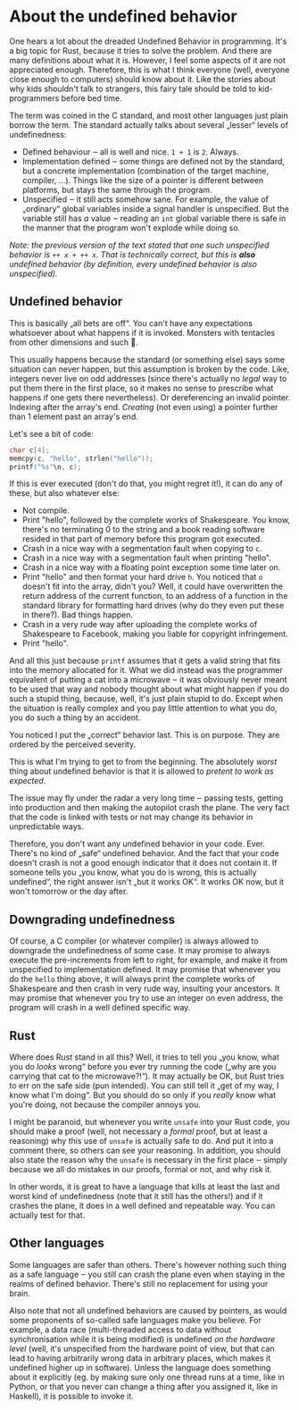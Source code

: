 # About the undefined behavior

One hears a lot about the dreaded Undefined Behavior in programming. It's a big
topic for Rust, because it tries to solve the problem. And there are many
definitions about what it is. However, I feel some aspects of it are not
appreciated enough. Therefore, this is what I think everyone (well, everyone
close enough to computers) should know about it. Like the stories about why kids
shouldn't talk to strangers, this fairy tale should be told to kid-programmers
before bed time.

The term was coined in the C standard, and most other languages just plain
borrow the term. The standard actually talks about several „lesser“ levels of
undefinedness:

* Defined behaviour ‒ all is well and nice. `1 + 1` is `2`. Always.
* Implementation defined ‒ some things are defined not by the standard, but a
  concrete implementation (combination of the target machine, compiler,
  ...). Things like the size of a pointer is different between platforms, but
  stays the same through the program.
* Unspecified ‒ it still acts somehow sane. For example, the value of „ordinary“
  global variables inside a signal handler is unspecified. But the variable
  still has *a* value ‒ reading an `int` global variable there is safe in the
  manner that the program won't explode while doing so.

*Note: the previous version of the text stated that one such unspecified
behavior is `++ x + ++ x`. That is technically correct, but this is **also**
undefined behavior (by definition, every undefined behavior is also
unspecified).*

## Undefined behavior

This is basically „all bets are off“. You can't have any expectations whatsoever
about what happens if it is invoked. Monsters with tentacles from other
dimensions and such 🐙.

This usually happens because the standard (or something else) says some
situation can never happen, but this assumption is broken by the code. Like,
integers never live on odd addresses (since there's actually no *legal* way to
put them there in the first place, so it makes no sense to prescribe what
happens if one gets there nevertheless). Or dereferencing an invalid pointer.
Indexing after the array's end. *Creating* (not even using) a pointer further
than 1 element past an array's end.

Let's see a bit of code:

```C
char c[4];
memcpy(c, "hello", strlen("hello"));
printf("%s"\n, c);
```

If this is ever executed (don't do that, you might regret it!), it can do any
of these, but also whatever else:

* Not compile.
* Print "hello", followed by the complete works of Shakespeare. You know,
  there's no terminating 0 to the string and a book reading software resided in
  that part of memory before this program got executed.
* Crash in a nice way with a segmentation fault when copying to `c`.
* Crash in a nice way with a segmentation fault when printing "hello".
* Crash in a nice way with a floating point exception some time later on.
* Print "hello" and then format your hard drive `h`. You noticed that `o`
  doesn't fit into the array, didn't you? Well, it could have overwritten the
  return address of the current function, to an address of a function in the
  standard library for formatting hard drives (why do they even put these in
  there?). Bad things happen.
* Crash in a very rude way after uploading the complete works of Shakespeare to
  Facebook, making you liable for copyright infringement.
* Print "hello".

And all this just because `printf` assumes that it gets a valid string that
fits into the memory allocated for it. What we did instead was the programmer
equivalent of putting a cat into a microwave ‒ it was obviously never meant to
be used that way and nobody thought about what might happen if you do such a
stupid thing, because, well, it's just plain stupid to do. Except when the
situation is really complex and you pay little attention to what you do, you
do such a thing by an accident.

You noticed I put the „correct“ behavior last. This is on purpose. They are
ordered by the perceived severity.

This is what I'm trying to get to from the beginning. The absolutely *worst*
thing about undefined behavior is that it is allowed to *pretent to work as
expected*.

The issue may fly under the radar a very long time ‒ passing tests, getting into
production and then making the autopilot crash the plane. The very fact that the
code is linked with tests or not may change its behavior in unpredictable ways.

Therefore, you don't want any undefined behavior in your code. Ever. There's no
kind of „safe“ undefined behavior. And the fact that your code doesn't crash is
not a good enough indicator that it does not contain it. If someone tells you
„you know, what you do is wrong, this is actually undefined“, the right answer
isn't „but it works OK“. It works OK now, but it won't tomorrow or the day
after.

## Downgrading undefinedness

Of course, a C compiler (or whatever compiler) is always allowed to downgrade
the undefinedness of some case. It may promise to always execute the
pre-increments from left to right, for example, and make it from unspecified to
implementation defined. It may promise that whenever you do the `hello` thing
above, it will always print the complete works of Shakespeare and then crash in
very rude way, insulting your ancestors. It may promise that whenever you try to
use an integer on even address, the program will crash in a well defined
specific way.

## Rust

Where does Rust stand in all this? Well, it tries to tell you „you know, what
you do *looks* wrong“ before you ever try running the code („why are you
carrying that cat to the microwave?!“). It may actually be OK, but Rust tries
to err on the safe side (pun intended). You can still tell it „get of my way, I
know what I'm doing“. But you should do so only if you *really* know what you're
doing, not because the compiler annoys you.

I might be paranoid, but whenever you write `unsafe` into your Rust code, you
should make a proof (well, not necessary a *formal* proof, but at least a
reasoning) why this use of `unsafe` is actually safe to do. And put it into a
comment there, so others can see your reasoning. In addition, you should also
state the reason why the `unsafe` is necessary in the first place ‒ simply
because we all do mistakes in our proofs, formal or not, and why risk it.

In other words, it is great to have a language that kills at least the last and
worst kind of undefinedness (note that it still has the others!) and if it
crashes the plane, it does in a well defined and repeatable way. You can
actually test for that.

## Other languages

Some languages are safer than others. There's however nothing such thing as a
safe language ‒ you still can crash the plane even when staying in the realms of
defined behavior. There's still no replacement for using your brain.

Also note that not all undefined behaviors are caused by pointers, as would some
proponents of so-called safe languages make you believe. For example, a data
race (multi-threaded access to data without synchronisation while it is being
modified) is undefined *on the hardware level* (well, it's unspecified from the
hardware point of view, but that can lead to having arbitrarily wrong data in
arbitrary places, which makes it undefined higher up in software). Unless the
language does something about it explicitly (eg. by making sure only one thread
runs at a time, like in Python, or that you never can change a thing after you
assigned it, like in Haskell), it is possible to invoke it.
